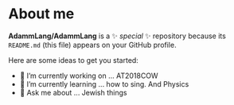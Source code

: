 # About me
**AdammLang/AdammLang** is a ✨ _special_ ✨ repository because its `README.md` (this file) appears on your GitHub profile.

Here are some ideas to get you started:

- 🔭 I’m currently working on ... AT2018COW
- 🌱 I’m currently learning ... how to sing. And Physics
- 💬 Ask me about ... Jewish things 

